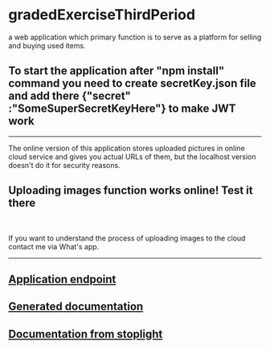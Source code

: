 # gradedExerciseThirdPeriod
a web application which primary function is to serve as a platform for selling and buying used items.<br>
<b><h2>To start the application after "npm install" command you need to create secretKey.json file and add there {"secret" :"SomeSuperSecretKeyHere"} to make JWT work</h2> </b>
<hr>
<p>The online version of this application stores uploaded pictures in online cloud service and gives you actual URLs of them, but the localhost version doesn't do it for security reasons.</p> 
<b><h2>Uploading images function works online! Test it there</h2> </b>
<br>
  <p>If you want to understand the process of uploading images to the cloud contact me via What's app. </p>
  <hr>
  <h2><a href="https://graded-exercise-kidm.herokuapp.com/"> Application endpoint </a> </h2>
  <h2><a href="https://graded-exercise-documentation-kidm.netlify.com/">Generated documentation </a></h2>
<h2><a href="https://stoplight.io/p/docs/gh/kisl55a/gradedexercisethirdperiod/reference/GradedExercise.v1.yaml/paths/~1items~1getAllItems/get?group=master">Documentation from stoplight </a></h2>

